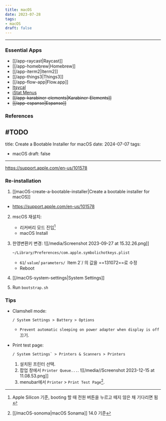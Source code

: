 ```yaml
---
title: macOS
date: 2023-07-28
tags: 
- macOS
draft: false
---
```



---
### Essential Apps
- [[/app-raycast|Raycast]]
- [[/app-homebrew|Homebrew]]
- [[/app-iterm2|Iterm2]]
- [[/app-things3|Things3]]
- [[/app-flow-app|Flow.app]]
- [Itsycal](https://www.mowglii.com/itsycal/)
- [iStat Menus](https://bjango.com/mac/istatmenus/)
- ~~[[/app-karabiner-elements|Karabiner-Elements]]~~
- ~~[[/app-espanso|Espanso]]~~



### References




#TODO
---
title: Create a Bootable Installer for macOS
date: 2024-07-07
tags:
- macOS
draft: false
---

https://support.apple.com/en-us/101578 








### Re-installation
1. [[macOS-create-a-bootable-installer|Create a bootable installer for macOS]]

- https://support.apple.com/en-us/101578 


2. mscOS 재설치:
	- 리커버리 모드 진입[^2]
	- macOS Install
3. 한영변환키 변경:
	![[/media/Screenshot 2023-09-27 at 15.32.26.png]]

	`~/Library/Preferences/com.apple.symbolichotkeys.plist`
	- `61`/ `value`/ `parameters/ `Item 2`/ 의 값을 ==131072==로 수정
	- Reboot
3. [[/macOS-system-settings|System Settings]]
4. Run `bootstrap.sh`

[^1]: [[/macOS-sonoma|macOS Sonama]]  14.0 기준
[^2]: Apple Silicon 기준, booting 할 때 전원 버튼을 누르고 떼지 않은 채 기다리면 됨


### Tips
- Clamshell mode:
    ```asciidoc
    / System Settings > Battery > Options
    ```
    - `Prevent automatic sleeping on power adapter when display is off` 끄기.

- Print test page:
    ```asciidoc
    / System Settings` > Printers & Scanners > Printers
    ``` 
    1. 설치된 프린터 선택.
    2. 팝업 창에서 `Printer Queue...`.
        ![[/media//Screenshot 2023-12-15 at 11.08.53.png]]
    3. menubar에서 `Printer` > `Print Test Page`[^1].

[^1]: `S-⌘ p`.
